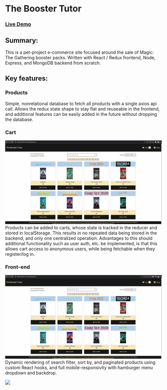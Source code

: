 # The Booster Tutor
### [Live Demo](https://theboostertutor-demo.herokuapp.com/ "Live Demo of The Booster Tutor")

## Summary:
This is a pet-project e-commerce site focused around the sale of Magic: The Gathering booster packs. Written with React / Redux frontend, Node, Express, and MongoDB backend from scratch.

## Key features:

### Products
Simple, nonrelational database to fetch all products with a single axios api call. Allows the redux state shape to stay flat and reuseable in the frontend, and additional features can be easily added in the future without dropping the database.

### Cart
![](demo/productscart.gif)
Products can be added to carts, whose state is tracked in the reducer and stored in localStorage. This results in no repeated data being stored in the backend, and only one centralized operation. Advantages to this should additional functionality such as user auth, etc. be implemented, is that this allows cart access to anonymous users, while being fetchable when they register/log in.

### Front-end
![](demo/filtersortpaginate.gif)
Dynamic rendering of search filter, sort by, and paginated products using custom React hooks, and full mobile-responsivity with hamburger menu dropdown and backdrop.  

![](demo/mobileresponsive.gif)